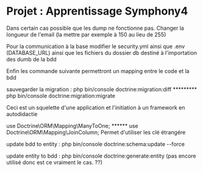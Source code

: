 # Projet : Apprentissage Symphony4

Dans certain cas possible que les dump ne fonctionne pas. Changer la longueur de l'email 
(la mettre par exemple à 150 au lieu de 255)

Pour la communication à la base modifier le security.yml ainsi que .env (DATABASE_URL)
ainsi que les fichiers du dossier db destiné à l'importation des dumb de la bdd

Enfin les commande suivante permettront un mapping entre le code et la bdd

sauvegarder la migration : php bin/console doctrine:migration:diff *********
 php bin/console doctrine:migration:migrate 

Ceci est un squelette d'une application et l'initiation à un framework en autodidactie 

use Doctrine\ORM\Mapping\ManyToOne; ******  use Doctrine\ORM\Mapping\JoinColumn;    Permet
d'utiliser les clé étrangére

update bdd to entity : php bin/console doctrine:schema:update --force

update entity to bdd : php bin/console doctrine:generate:entity 
(pas encore utilisé donc est ce vraiment le cas. ??)




                   